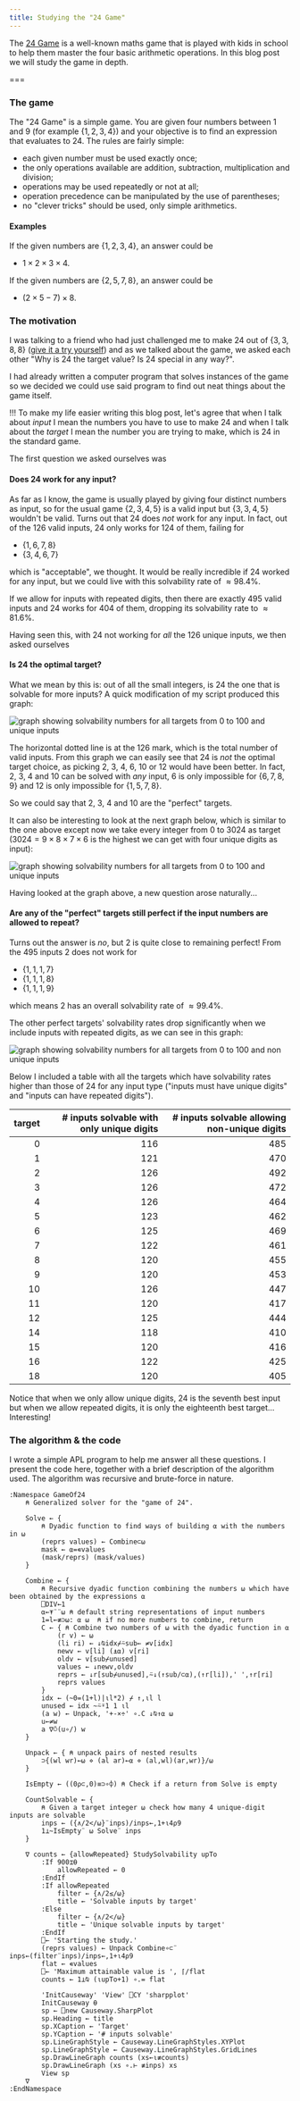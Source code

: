 ```yaml
---
title: Studying the "24 Game"
---
```


The [24 Game][24-game] is a well-known maths game that is played with kids in school to help them master the four basic arithmetic operations. In this blog post we will study the game in depth.

===

### The game

The "24 Game" is a simple game. You are given four numbers between $1$ and $9$ (for example $\{1, 2, 3, 4\}$) and your objective is to find an expression that evaluates to $24$. The rules are fairly simple:

 - each given number must be used exactly once;
 - the only operations available are addition, subtraction, multiplication and division;
 - operations may be used repeatedly or not at all;
 - operation precedence can be manipulated by the use of parentheses;
 - no "clever tricks" should be used, only simple arithmetics.


#### Examples

If the given numbers are $\{1, 2, 3, 4\}$, an answer could be

 - $1 \times 2 \times 3 \times 4$.

If the given numbers are $\{2, 5, 7, 8\}$, an answer could be

 - $(2\times 5 - 7)\times 8$.


### The motivation

I was talking to a friend who had just challenged me to make $24$ out of $\{3, 3, 8, 8\}$ ([give it a try yourself][P020]) and as we talked about the game, we asked each other "Why is $24$ the target value? Is $24$ special in any way?".

I had already written a computer program that solves instances of the game so we decided we could use said program to find out neat things about the game itself.

!!! To make my life easier writing this blog post, let's agree that when I talk about _input_ I mean the numbers you have to use to make $24$ and when I talk about the _target_ I mean the number you are trying to make, which is $24$ in the standard game.

The first question we asked ourselves was

#### Does $24$ work for any input?

As far as I know, the game is usually played by giving four distinct numbers as input, so for the usual game $\{2, 3, 4, 5\}$ is a valid input but $\{3, 3, 4, 5\}$ wouldn't be valid. Turns out that $24$ does _not_ work for any input. In fact, out of the $126$ valid inputs, $24$ only works for $124$ of them, failing for

 - $\{1, 6, 7, 8\}$
 - $\{3, 4, 6, 7\}$

which is "acceptable", we thought. It would be really incredible if $24$ worked for any input, but we could live with this solvability rate of $\approx 98.4\%$.

If we allow for inputs with repeated digits, then there are exactly $495$ valid inputs and $24$ works for $404$ of them, dropping its solvability rate to $\approx 81.6\%$.

Having seen this, with $24$ not working for _all_ the $126$ unique inputs, we then asked ourselves

#### Is $24$ the optimal target?

What we mean by this is: out of all the small integers, is $24$ the one that is solvable for more inputs? A quick modification of my script produced this graph:

![graph showing solvability numbers for all targets from 0 to 100 and unique inputs](unique_100.png)

The horizontal dotted line is at the $126$ mark, which is the total number of valid inputs. From this graph we can easily see that $24$ is _not_ the optimal target choice, as picking $2$, $3$, $4$, $6$, $10$ or $12$ would have been better. In fact, $2$, $3$, $4$ and $10$ can be solved with _any_ input, $6$ is only impossible for $\{6, 7, 8, 9\}$ and $12$ is only impossible for $\{1, 5, 7, 8\}$.

So we could say that $2$, $3$, $4$ and $10$ are the "perfect" targets.

It can also be interesting to look at the next graph below, which is similar to the one above except now we take every integer from $0$ to $3024$ as target ($3024 = 9 \times 8 \times 7 \times 6$ is the highest we can get with four unique digits as input):

![graph showing solvability numbers for all targets from 0 to 100 and unique inputs](unique_full_100.png)

Having looked at the graph above, a new question arose naturally...

#### Are any of the "perfect" targets still perfect if the input numbers are allowed to repeat?

Turns out the answer is _no_, but $2$ is quite close to remaining perfect! From the $495$ inputs $2$ does not work for

 - $\{1, 1, 1, 7 \}$
 - $\{1, 1, 1, 8 \}$
 - $\{1, 1, 1, 9 \}$

which means $2$ has an overall solvability rate of $\approx 99.4\%$.

The other perfect targets' solvability rates drop significantly when we include inputs with repeated digits, as we can see in this graph:

![graph showing solvability numbers for all targets from 0 to 100 and non unique inputs](non_unique_100.png)

Below I included a table with all the targets which have solvability rates higher than those of $24$ for any input type ("inputs must have unique digits" and "inputs can have repeated digits").

| target | # inputs solvable with only unique digits | # inputs solvable allowing non-unique digits |
|-:|-:|-:|
|  0 | 116 | 485 |
|  1 | 121 | 470 |
|  2 | 126 | 492 |
|  3 | 126 | 472 |
|  4 | 126 | 464 |
|  5 | 123 | 462 |
|  6 | 125 | 469 |
|  7 | 122 | 461 |
|  8 | 120 | 455 |
|  9 | 120 | 453 |
| 10 | 126 | 447 |
| 11 | 120 | 417 |
| 12 | 125 | 444 |
| 14 | 118 | 410 |
| 15 | 120 | 416 |
| 16 | 122 | 425 |
| 18 | 120 | 405 |

Notice that when we only allow unique digits, $24$ is the seventh best input but when we allow repeated digits, it is only the eighteenth best target... Interesting!


### The algorithm & the code

I wrote a simple APL program to help me answer all these questions. I present the code here, together with a brief description of the algorithm used. The algorithm was recursive and brute-force in nature.

```apl
:Namespace GameOf24
    ⍝ Generalized solver for the "game of 24".

    Solve ← {
        ⍝ Dyadic function to find ways of building ⍺ with the numbers in ⍵
        (reprs values) ← Combine⊂⍵ 
        mask ← ⍺=∊values
        (mask/reprs) (mask/values)
    }

    Combine ← {
        ⍝ Recursive dyadic function combining the numbers ⍵ which have been obtained by the expressions ⍺
        ⎕DIV←1
        ⍺←⍕¨¨⍵ ⍝ default string representations of input numbers
        1=l←≢⊃⍵: ⍺ ⍵  ⍝ if no more numbers to combine, return
        C ← { ⍝ Combine two numbers of ⍵ with the dyadic function in ⍺
            (r v) ← ⍵
            (li ri) ← ↓⍉idx⌿⍨sub← ≠v[idx]
            newv ← v[li] (⍎⍺) v[ri]
            oldv ← v[sub⌿unused]
            values ← ↓newv,oldv
            reprs ← ↓r[sub⌿unused],⍨↓(↑sub/⊂⍺),(↑r[li]),' ',↑r[ri]
            reprs values
        }
        idx ← (~0=(1+l)|⍳l*2) ⌿ ↑,⍳l l
        unused ← idx ~⍨⍤1 1 ⍳l     
        (a w) ← Unpack, '+-×÷' ∘.C ↓⍉↑⍺ ⍵
        u←≠w
        a ∇⍥(u∘/) w
    }
    
    Unpack ← { ⍝ unpack pairs of nested results
        ⊃{(wl wr)←⍵ ⋄ (al ar)←⍺ ⋄ (al,wl)(ar,wr)}/⍵
    }
    
    IsEmpty ← ((0⍴⊂,0)≡⊃∘⌽) ⍝ Check if a return from Solve is empty
    
    CountSolvable ← {
        ⍝ Given a target integer ⍵ check how many 4 unique-digit inputs are solvable
        inps ← ({∧/2</⍵}¨inps)/inps←,1+⍳4⍴9     
        1⊥~IsEmpty¨ ⍵ Solve¨ inps
    }
    
    ∇ counts ← {allowRepeated} StudySolvability upTo
        :If 900⌶⍬
            allowRepeated ← 0
        :EndIf
        :If allowRepeated
            filter ← {∧/2≤/⍵}
            title ← 'Solvable inputs by target'
        :Else
            filter ← {∧/2</⍵}
            title ← 'Unique solvable inputs by target'
        :EndIf
        ⎕← 'Starting the study.'
        (reprs values) ← Unpack Combine∘⊂¨ inps←(filter¨inps)/inps←,1+⍳4⍴9
        flat ← ∊values
        ⎕← 'Maximum attainable value is ', ⌈/flat
        counts ← 1⊥⍉ (⍳upTo+1) ∘.= flat
        
        'InitCauseway' 'View' ⎕CY 'sharpplot'
        InitCauseway ⍬
        sp ← ⎕new Causeway.SharpPlot
        sp.Heading ← title
        sp.XCaption ← 'Target'
        sp.YCaption ← '# inputs solvable'                  
        sp.LineGraphStyle ← Causeway.LineGraphStyles.XYPlot
        sp.LineGraphStyle ← Causeway.LineGraphStyles.GridLines
        sp.DrawLineGraph counts (xs←⍳≢counts)              
        sp.DrawLineGraph (xs ∘.⊢ ≢inps) xs
        View sp
    ∇
:EndNamespace
```

[24-game]: https://en.wikipedia.org/wiki/24_Game
[P020]: ../make-24-with-3-3-8-8
[P019]: ../fold-the-alphabet
